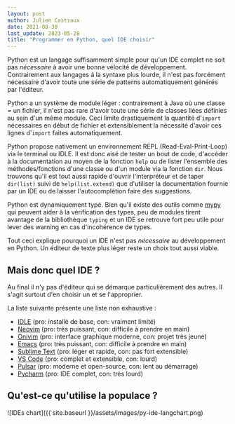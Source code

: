```yaml
---
layout: post
author: Julien Castiaux
date: 2021-08-30
last_update: 2023-05-28
title: "Programmer en Python, quel IDE choisir"
---
```


Python est un langage suffisamment simple pour qu'un IDE complet ne soit pas *nécessaire* à avoir une bonne vélocité de
développement. Contrairement aux langages à la syntaxe plus lourde, il n'est pas forcément nécessaire d'avoir toute une
série de patterns automatiquement générés par l'éditeur.

Python a un système de module léger : contrairement à Java où une classe = un fichier, il n'est pas rare d'avoir toute
une série de classes liées définies au sein d'un même module. Ceci limite drastiquement la quantité d'`import`
nécessaires en début de fichier et extensiblement la nécessité d'avoir ces lignes d'`import` faites automatiquement.

Python propose nativement un environnement REPL (Read-Eval-Print-Loop) via le terminal ou IDLE. Il est donc aisé de
tester un bout de code, d'accéder à la documentation au moyen de la fonction `help` ou de lister l'ensemble des
méthodes/fonctions d'une classe ou d'un module via la fonction `dir`. Nous trouvons qu'il est tout aussi rapide
d'ouvrir l'interpréteur et de taper `dir(list)` suivi de `help(list.extend)` que d'utiliser la documentation fournie
par un IDE ou de laisser l'autocomplétion faire des suggestions.

Python est dynamiquement typé. Bien qu'il existe des outils comme [mypy](http://mypy-lang.org) qui peuvent aider à la
vérification des types, peu de modules tirent avantage de la bibliothèque `typing` et un IDE se retrouve fort peu utile
pour lever des warning en cas d'incohérence de types.

Tout ceci explique pourquoi un IDE n'est pas *nécessaire* au développement en Python. Un éditeur de texte plus léger
reste un choix tout aussi viable.

## Mais donc quel IDE ?

Au final il n'y pas d'éditeur qui se démarque particulièrement des autres. Il s'agit surtout d'en choisir un et se
l'approprier.

La liste suivante présente une liste non exhaustive :

* [IDLE](https://docs.python.org/3/library/idle.html) (pro: installé de base, con: vraiment limité)
* [Neovim](https://neovim.io/) (pro: très puissant, con: difficile à prendre en main)
* [Onivim](https://v2.onivim.io/) (pro: interface graphique moderne, con: projet très jeune)
* [Emacs](https://www.gnu.org/software/emacs/) (pro: très puissant, con: difficile à prendre en main)
* [Sublime Text](https://www.sublimetext.com) (pro: léger et rapide, con: pas fort extensible)
* [VS Code](https://code.visualstudio.com/) (pro: complet et extensible, con: lourd)
* [Pulsar](https://pulsar-edit.dev/) (pro: moderne et open-source, con: lent au démarrage)
* [Pycharm](https://www.jetbrains.com/pycharm/) (pro: IDE complet, con: très lourd)

## Qu'est-ce qu'utilise la populace ?

![IDEs chart]({{ site.baseurl }}/assets/images/py-ide-langchart.png)
